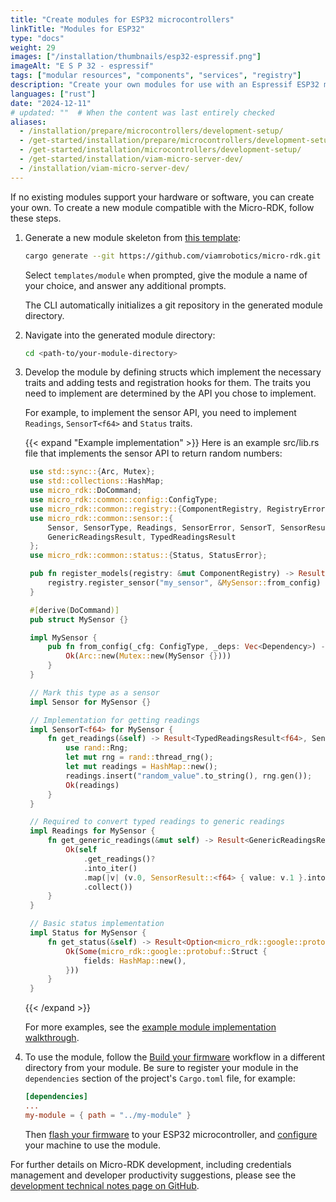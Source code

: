 ```yaml
---
title: "Create modules for ESP32 microcontrollers"
linkTitle: "Modules for ESP32"
type: "docs"
weight: 29
images: ["/installation/thumbnails/esp32-espressif.png"]
imageAlt: "E S P 32 - espressif"
tags: ["modular resources", "components", "services", "registry"]
description: "Create your own modules for use with an Espressif ESP32 microcontroller."
languages: ["rust"]
date: "2024-12-11"
# updated: ""  # When the content was last entirely checked
aliases:
  - /installation/prepare/microcontrollers/development-setup/
  - /get-started/installation/prepare/microcontrollers/development-setup/
  - /get-started/installation/microcontrollers/development-setup/
  - /get-started/installation/viam-micro-server-dev/
  - /installation/viam-micro-server-dev/
---
```


If no existing modules support your hardware or software, you can create your own.
To create a new module compatible with the Micro-RDK, follow these steps.

1. Generate a new module skeleton from [this template](https://github.com/viamrobotics/micro-rdk/tree/main/templates/module):

   ```sh { class="command-line" data-prompt="$"}
   cargo generate --git https://github.com/viamrobotics/micro-rdk.git
   ```

   Select `templates/module` when prompted, give the module a name of your choice, and answer any additional prompts.

   The CLI automatically initializes a git repository in the generated module directory.

1. Navigate into the generated module directory:

   ```sh { class="command-line" data-prompt="$"}
   cd <path-to/your-module-directory>
   ```

1. Develop the module by defining structs which implement the necessary traits and adding tests and registration hooks for them.
   The traits you need to implement are determined by the API you chose to implement.

   For example, to implement the sensor API, you need to implement `Readings`, `SensorT<f64>` and `Status` traits.

   {{< expand "Example implementation" >}}
   Here is an example <file>src/lib.rs</file> file that implements the sensor API to return random numbers:

   ```rust { class="line-numbers linkable-line-numbers" }
    use std::sync::{Arc, Mutex};
    use std::collections::HashMap;
    use micro_rdk::DoCommand;
    use micro_rdk::common::config::ConfigType;
    use micro_rdk::common::registry::{ComponentRegistry, RegistryError, Dependency};
    use micro_rdk::common::sensor::{
        Sensor, SensorType, Readings, SensorError, SensorT, SensorResult,
        GenericReadingsResult, TypedReadingsResult
    };
    use micro_rdk::common::status::{Status, StatusError};

    pub fn register_models(registry: &mut ComponentRegistry) -> Result<(), RegistryError> {
        registry.register_sensor("my_sensor", &MySensor::from_config)
    }

    #[derive(DoCommand)]
    pub struct MySensor {}

    impl MySensor {
        pub fn from_config(_cfg: ConfigType, _deps: Vec<Dependency>) -> Result<SensorType, SensorError> {
            Ok(Arc::new(Mutex::new(MySensor {})))
        }
    }

    // Mark this type as a sensor
    impl Sensor for MySensor {}

    // Implementation for getting readings
    impl SensorT<f64> for MySensor {
        fn get_readings(&self) -> Result<TypedReadingsResult<f64>, SensorError> {
            use rand::Rng;
            let mut rng = rand::thread_rng();
            let mut readings = HashMap::new();
            readings.insert("random_value".to_string(), rng.gen());
            Ok(readings)
        }
    }

    // Required to convert typed readings to generic readings
    impl Readings for MySensor {
        fn get_generic_readings(&mut self) -> Result<GenericReadingsResult, SensorError> {
            Ok(self
                .get_readings()?
                .into_iter()
                .map(|v| (v.0, SensorResult::<f64> { value: v.1 }.into()))
                .collect())
        }
    }

    // Basic status implementation
    impl Status for MySensor {
        fn get_status(&self) -> Result<Option<micro_rdk::google::protobuf::Struct>, StatusError> {
            Ok(Some(micro_rdk::google::protobuf::Struct {
                fields: HashMap::new(),
            }))
        }
    }

   ```

   {{< /expand >}}

   For more examples, see the [example module implementation walkthrough](https://github.com/viamrobotics/micro-rdk/blob/main/examples/modular-drivers/README.md).

1. To use the module, follow the [Build your firmware](/operate/get-started/setup-micro/#build-your-firmware) workflow in a different directory from your module.
   Be sure to register your module in the `dependencies` section of the project's `Cargo.toml` file, for example:

   ```toml
   [dependencies]
   ...
   my-module = { path = "../my-module" }
   ```

   Then [flash your firmware](/operate/get-started/setup-micro/#flash-your-esp32) to your ESP32 microcontroller, and [configure](/operate/get-started/setup-micro/#configure-and-test-your-machine) your machine to use the module.

For further details on Micro-RDK development, including credentials management and developer productivity suggestions, please see the [development technical notes page on GitHub](https://github.com/viamrobotics/micro-rdk/blob/main/DEVELOPMENT.md).
